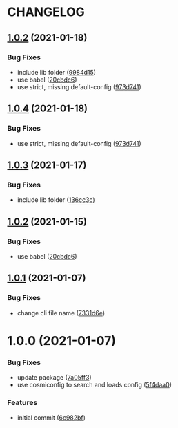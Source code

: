 # CHANGELOG

## [1.0.2](https://github.com/ato-design/svgict/compare/v1.0.1...v1.0.2) (2021-01-18)


### Bug Fixes

* include lib folder ([9984d15](https://github.com/ato-design/svgict/commit/9984d159224604e83a175730db81296ed472174f))
* use babel ([20cbdc6](https://github.com/ato-design/svgict/commit/20cbdc6f581f2a72a629527665bafce3bb2e9b4d))
* use strict, missing default-config ([973d741](https://github.com/ato-design/svgict/commit/973d741cc22b320f4c77c64faa6b86e3211ad5b0))

## [1.0.4](https://github.com/ato-design/svgict/compare/v1.0.1...v1.0.2) (2021-01-18)


### Bug Fixes

* use strict, missing default-config ([973d741](https://github.com/ato-design/svgict/commit/973d741cc22b320f4c77c64faa6b86e3211ad5b0))

## [1.0.3](https://github.com/ato-design/svgict/compare/v1.0.2...v1.0.3) (2021-01-17)


### Bug Fixes

* include lib folder ([136cc3c](https://github.com/ato-design/svgict/commit/136cc3c807b8eeafbc67ea50c16e70efee4d795b))

## [1.0.2](https://github.com/ato-design/svgict/compare/v1.0.1...v1.0.2) (2021-01-15)


### Bug Fixes

* use babel ([20cbdc6](https://github.com/ato-design/svgict/commit/20cbdc6f581f2a72a629527665bafce3bb2e9b4d))

## [1.0.1](https://github.com/ato-design/svgict/compare/v1.0.0...v1.0.1) (2021-01-07)


### Bug Fixes

* change cli file name ([7331d6e](https://github.com/ato-design/svgict/commit/7331d6e62fb280982228167a07cf6256e1536f15))

# 1.0.0 (2021-01-07)


### Bug Fixes

* update package ([7a05ff3](https://github.com/ato-design/svgict/commit/7a05ff3fd3994d8d2ff0f7cd52f5f3e49b40961d))
* use cosmiconfig to search  and loads config ([5f4daa0](https://github.com/ato-design/svgict/commit/5f4daa0725278d5a0ed9e18fc144137930cad2ca))


### Features

* initial commit ([6c982bf](https://github.com/ato-design/svgict/commit/6c982bf44755fe27ef579dc458628884972f5e47))

